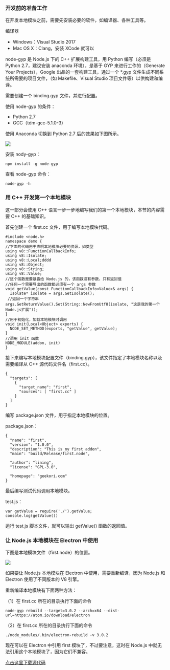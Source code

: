 ### 开发前的准备工作

在开发本地模块之前，需要先安装必要的软件，如编译器、各种工具等。

编译器

  * Windows：Visual Studio 2017
  * Mac OS X：Clang，安装 XCode 就可以

node-gyp 是 Node.js 下的 C++ 扩展构建工具，用 Python 编写（必须是 Python 2.7，建议安装 anaconda
环境），是基于 GYP 来进行工作的（Generate Your Projects），Google 出品的一套构建工具，通过一个 *.gyp
文件生成不同系统所需要的项目文件，（如 Makefile、Visual Studio 项目文件等）以供构建和编译。

需要创建一个 binding.gyp 文件，并进行配置。

使用 node-gyp 的条件：

  * Python 2.7
  * GCC（tdm-gcc-5.1.0-3）

使用 Anaconda 切换到 Python 2.7 后的效果如下图所示。

![](https://images.gitbook.cn/FnyAdyCnYappYJiKRKq8KdISr9VI)

安装 nody-gyp：

    
    
    npm install -g node-gyp
    

查看 node-gyp 命令：

    
    
    node-gyp -h
    

### 用 C++ 开发第一个本地模块

这一部分会使用 C++ 语言一步一步地编写我们的第一个本地模块，本节的内容需要 C++ 的基础知识。

首先创建一个 first.cc 文件，用于编写本地模块代码。

    
    
    #include <node.h>
    namespace demo {
    //下面的代码用于声明本地模块必要的资源，如类型
    using v8::FunctionCallbackInfo;
    using v8::Isolate;
    using v8::Local;dddd
    using v8::Object;
    using v8::String;
    using v8::Value;
    //这个函数是要暴露给 Node.js 的，该函数没有参数，只有返回值
    //任何一个需要导出的函数都必须有一个 args 参数
    void getValue(const FunctionCallbackInfo<Value>& args) {
      Isolate* isolate = args.GetIsolate();
     //返回一个字符串  args.GetReturnValue().Set(String::NewFromUtf8(isolate, "这是我的第一个Node.js扩展"));
    }
    //用于初始化，加载本地模块时调用
    void init(Local<Object> exports) {
      NODE_SET_METHOD(exports, "getValue", getValue);
    }
    //调用 init 函数
    NODE_MODULE(addon, init)
    }
    

接下来编写本地模块配置文件（binding.gyp），该文件指定了本地模块名称以及需要编译从 C++ 源代码文件名（first.cc）。

    
    
    {
      "targets": [
        {
          "target_name": "first",
          "sources": [ "first.cc" ]
        }
      ]
    }
    

编写 package.json 文件，用于指定本地模块的位置。

package.json：

    
    
    {
      "name": "first",
      "version": "1.0.0",
      "description": "This is my first addon",
      "main": "build/Release/first.node",
    
      "author": "lining",
      "license": "GPL-3.0",
    
      "homepage": "geekori.com"
    }
    

最后编写测试代码调用本地模块。

test.js：

    
    
    var getValue = require('./').getValue;
    console.log(getValue())
    

运行 test.js 脚本文件，就可以输出 getValue() 函数的返回值。

### 让 Node.js 本地模块在 Electron 中使用

下图是本地模块文件（first.node）的位置。

![](https://images.gitbook.cn/89944810-85d7-11e9-869c-43732e86c35f)

如果要让 Node.js 本地模块在 Electron 中使用，需要重新编译，因为 Node.js 和 Electron 使用了不同版本的 V8 引擎。

重新编译本地模块有下面两种方法：

（1）在 first.cc 所在的目录执行下面的命令

    
    
    node-gyp rebuild --target=3.0.2 --arch=x64 --dist-url=https://atom.io/download/electron
    

（2）在 first.cc 所在的目录执行下面的命令

    
    
    ./node_modules/.bin/electron-rebuild -v 3.0.2
    

现在可以在 Electron 中引用 first 模块了，不过要注意，这时在 Node.js 中就无法引用这个本地模块了，因为它们不兼容。

[点击这里下载源代码](https://github.com/geekori/electron_gitchat_src)


